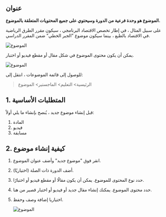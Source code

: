 ## عنوان

**الموضوع هو وحدة فرعية من الدورة وسيحتوي على جميع المحتويات المتعلقة بالموضوع.**

على سبيل المثال ، في إطار تخصص الاقتصاد البرنامجي ، سيكون مقرر الطرق الرياضية في الاقتصاد بالطبع ، بينما سيكون موضوع "الجبر الخطي" ضمن المقرر الدراسي.

![الموضوع](https://docs.erpnext.com/files/education-program-workflow.png)

يمكن أن يكون محتوى الموضوع في شكل مقال أو مقطع فيديو أو اختبار.

![الموضوع](https://docs.erpnext.com/files/education-topic-1.png)

للوصول إلى قائمة الموضوعات ، انتقل إلى:

> الرئيسية> التعليم> الماجستير> الموضوع

## 1. المتطلبات الأساسية

قبل إنشاء موضوع جديد ، يُنصح بإنشاء ما يلي أولاً:

1. المادة
2. فيديو
3. مسابقة

## 2. كيفية إنشاء موضوع

1. انقر فوق "موضوع جديد" وأضف عنوان الموضوع.
2. أضف الدورة ذات الصلة (اختياريًا).
3. حدد نوع المحتوى للموضوع. يمكن أن يكون مقالًا أو مقطع فيديو أو اختبارًا.
4. حدد محتوى الموضوع. يمكنك إنشاء مقال جديد أو فيديو أو اختبار قصير من هنا.
5. اختياريا إضافة وصف وحفظ.
    
    ![الموضوع](https://docs.erpnext.com/files/education-topic-3.gif)